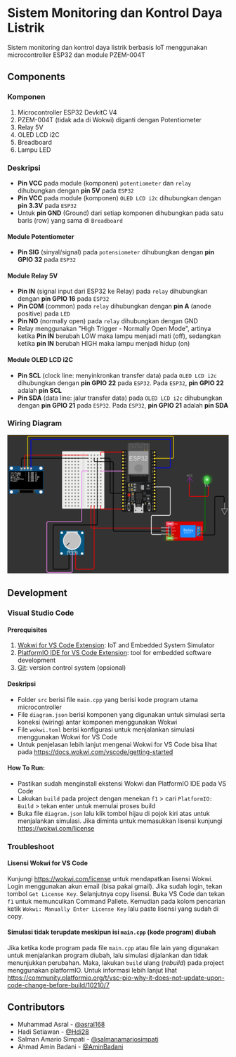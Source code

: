 <h1>Sistem Monitoring dan Kontrol Daya Listrik</h1>
<p>Sistem monitoring dan kontrol daya listrik berbasis IoT menggunakan microcontroller ESP32 dan module PZEM-004T<p>


## Components
### Komponen
1. Microcontroller ESP32 DevkitC V4
2. PZEM-004T (tidak ada di Wokwi) diganti dengan Potentiometer 
3. Relay 5V
4. OLED LCD i2C
5. Breadboard
6. Lampu LED
### Deskripsi
- **Pin VCC** pada module (komponen) `potentiometer` dan `relay` dihubungkan dengan **pin 5V** pada `ESP32`
- **Pin VCC** pada module (komponen) `OLED LCD i2c` dihubungkan dengan **pin 3.3V** pada `ESP32`
- Untuk **pin GND** (Ground) dari setiap komponen dihubungkan pada satu baris (row) yang sama di `Breadboard`
#### Module Potentiometer
- **Pin SIG** (sinyal/signal) pada `potensiometer` dihubungkan dengan **pin GPIO 32** pada `ESP32`
#### Module Relay 5V
- **Pin IN** (signal input dari ESP32 ke Relay) pada `relay` dihubungkan dengan **pin GPIO 16** pada `ESP32`
- **Pin COM** (common) pada `relay` dihubungkan dengan **pin A** (anode positive) pada `LED`
- **Pin NO** (normally open) pada `relay` dihubungkan dengan GND 
- Relay menggunakan "High Trigger - Normally Open Mode", artinya ketika **Pin IN** berubah LOW maka lampu menjadi mati (off), sedangkan ketika **pin IN** berubah HIGH maka lampu menjadi hidup (on)
#### Module OLED LCD i2C
- **Pin SCL** (clock line: menyinkronkan transfer data) pada `OLED LCD i2c` dihubungkan dengan **pin GPIO 22** pada `ESP32`. Pada `ESP32`, **pin GPIO 22** adalah **pin SCL**
- **Pin SDA** (data line: jalur transfer data) pada `OLED LCD i2c` dihubungkan dengan **pin GPIO 21** pada `ESP32`.  Pada `ESP32`, **pin GPIO 21** adalah **pin SDA**
### Wiring Diagram
![alt text](images/WIRING.png)


## Development
### Visual Studio Code
#### Prerequisites
1. [Wokwi for VS Code Extension](https://marketplace.visualstudio.com/items?itemName=wokwi.wokwi-vscode): IoT and Embedded System Simulator
2. [PlatformIO IDE for VS Code Extension](https://marketplace.visualstudio.com/items?itemName=platformio.platformio-ide): tool for embedded software development
3. [Git](https://git-scm.com/downloads): version control system (opsional)
#### Deskripsi
- Folder `src` berisi file `main.cpp` yang berisi kode program utama microcontroller
- File `diagram.json` berisi komponen yang digunakan untuk simulasi serta koneksi (wiring) antar komponen menggunakan Wokwi
- File `wokwi.toml` berisi konfigurasi untuk menjalankan simulasi menggunakan Wokwi for VS Code
- Untuk penjelasan lebih lanjut mengenai Wokwi for VS Code bisa lihat pada https://docs.wokwi.com/vscode/getting-started 
#### How To Run:
- Pastikan sudah menginstall ekstensi Wokwi dan PlatformIO IDE pada VS Code
- Lakukan `build` pada project dengan menekan `f1` > cari `PlatformIO: Build` > tekan enter untuk memulai proses build
- Buka file `diagram.json` lalu klik tombol hijau di pojok kiri atas untuk menjalankan simulasi. Jika diminta untuk memasukkan lisensi kunjungi https://wokwi.com/license
### Troubleshoot
#### Lisensi Wokwi for VS Code
Kunjungi https://wokwi.com/license untuk mendapatkan lisensi Wokwi. Login menggunakan akun email (bisa pakai gmail). Jika sudah login, tekan tombol `Get License Key`. Selanjutnya copy lisensi. Buka VS Code dan tekan `f1` untuk memunculkan Command Pallete. Kemudian pada kolom pencarian ketik `Wokwi: Manually Enter License Key` lalu paste lisensi yang sudah di copy.
#### Simulasi tidak terupdate meskipun isi `main.cpp` (kode program) diubah
Jika ketika kode program pada file `main.cpp` atau file lain yang digunakan untuk menjalankan program diubah, lalu simulasi dijalankan dan tidak menunjukkan perubahan. Maka, lakukan `build` ulang (_rebuild_) pada project menggunakan platformIO. Untuk informasi lebih lanjut lihat https://community.platformio.org/t/vsc-pio-why-it-does-not-update-upon-code-change-before-build/10210/7 


## Contributors 
- Muhammad Asral - [@asral168](https://github.com/asral168)
- Hadi Setiawan - [@Hdi28](https://github.com/Hdi28)
- Salman Amario Simpati - [@salmanamariosimpati](https://github.com/salmanamariosimpati)
- Ahmad Amin Badani - [@AminBadani](https://github.com/AminBadani)
